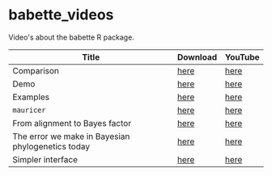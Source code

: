 # babette_videos

Video's about the babette R package.

Title|Download|YouTube
---|---|---
Comparison|[here](comparison.mp4)|[here](https://youtu.be/nA-0-Fc95xY)  
Demo|[here](demo.mp4)|[here](https://youtu.be/84Qw07FyijY)  
Examples|[here](examples.mp4)|[here](https://youtu.be/-wP7apE3Mms)
`mauricer`|[here](http://www.richelbilderbeek.nl/mauricer.mp4)|[here](https://youtu.be/Yk737gorcrw)
From alignment to Bayes factor|[here](http://richelbilderbeek.nl/babette_from_alignment_to_bayes_factor.ogv)|[here](https://youtu.be/Ngt2t7ia92M)
The error we make in Bayesian phylogenetics today|[here](http://richelbilderbeek.nl/babette_20181017.ogv)|[here](https://youtu.be/cp0F3W8KM0I)
Simpler interface|[here](http://richelbilderbeek.nl/babette_simpler_interface.ogv)|[here](https://youtu.be/6pZWGS1MScs)
